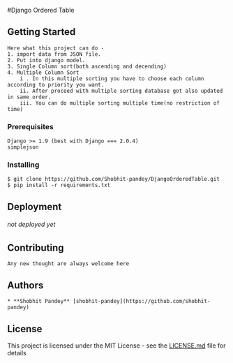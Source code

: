 #Django Ordered Table

## Getting Started

```
Here what this project can do - 
1. import data from JSON file.
2. Put into django model.
3. Single Column sort(both ascending and decending)
4. Multiple Column Sort
    i . In this multiple sorting you have to choose each column according to priority you want.
    ii. After proceed with multiple sorting database got also updated in same order.
    iii. You can do multiple sorting multiple time(no restriction of time)
```
### Prerequisites
```
Django >= 1.9 (best with Django === 2.0.4)
simplejson
```
### Installing
```
$ git clone https://github.com/Shobhit-pandey/DjangoOrderedTable.git
$ pip install -r requirements.txt
```
## Deployment

###### not deployed yet

## Contributing
```
Any new thought are always welcome here
```

## Authors

```
* **Shobhit Pandey** [shobhit-pandey](https://github.com/shobhit-pandey)
```

## License

This project is licensed under the MIT License - see the [LICENSE.md](LICENSE.md) file for details